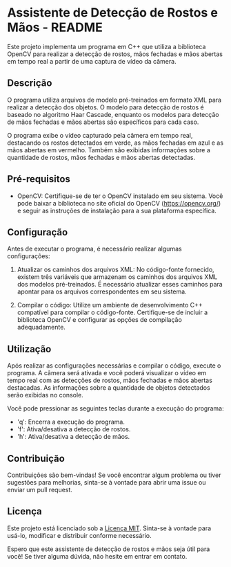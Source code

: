 # Assistente de Detecção de Rostos e Mãos - README

Este projeto implementa um programa em C++ que utiliza a biblioteca OpenCV para realizar a detecção de rostos, mãos fechadas e mãos abertas em tempo real a partir de uma captura de vídeo da câmera.

## Descrição

O programa utiliza arquivos de modelo pré-treinados em formato XML para realizar a detecção dos objetos. O modelo para detecção de rostos é baseado no algoritmo Haar Cascade, enquanto os modelos para detecção de mãos fechadas e mãos abertas são específicos para cada caso.

O programa exibe o vídeo capturado pela câmera em tempo real, destacando os rostos detectados em verde, as mãos fechadas em azul e as mãos abertas em vermelho. Também são exibidas informações sobre a quantidade de rostos, mãos fechadas e mãos abertas detectadas.

## Pré-requisitos

- OpenCV: Certifique-se de ter o OpenCV instalado em seu sistema. Você pode baixar a biblioteca no site oficial do OpenCV (https://opencv.org/) e seguir as instruções de instalação para a sua plataforma específica.

## Configuração

Antes de executar o programa, é necessário realizar algumas configurações:

1. Atualizar os caminhos dos arquivos XML: No código-fonte fornecido, existem três variáveis que armazenam os caminhos dos arquivos XML dos modelos pré-treinados. É necessário atualizar esses caminhos para apontar para os arquivos correspondentes em seu sistema.

2. Compilar o código: Utilize um ambiente de desenvolvimento C++ compatível para compilar o código-fonte. Certifique-se de incluir a biblioteca OpenCV e configurar as opções de compilação adequadamente.

## Utilização

Após realizar as configurações necessárias e compilar o código, execute o programa. A câmera será ativada e você poderá visualizar o vídeo em tempo real com as detecções de rostos, mãos fechadas e mãos abertas destacadas. As informações sobre a quantidade de objetos detectados serão exibidas no console.

Você pode pressionar as seguintes teclas durante a execução do programa:

- 'q': Encerra a execução do programa.
- 'f': Ativa/desativa a detecção de rostos.
- 'h': Ativa/desativa a detecção de mãos.

## Contribuição

Contribuições são bem-vindas! Se você encontrar algum problema ou tiver sugestões para melhorias, sinta-se à vontade para abrir uma issue ou enviar um pull request.

## Licença

Este projeto está licenciado sob a [Licença MIT](LICENSE). Sinta-se à vontade para usá-lo, modificar e distribuir conforme necessário.

Espero que este assistente de detecção de rostos e mãos seja útil para você! Se tiver alguma dúvida, não hesite em entrar em contato.
